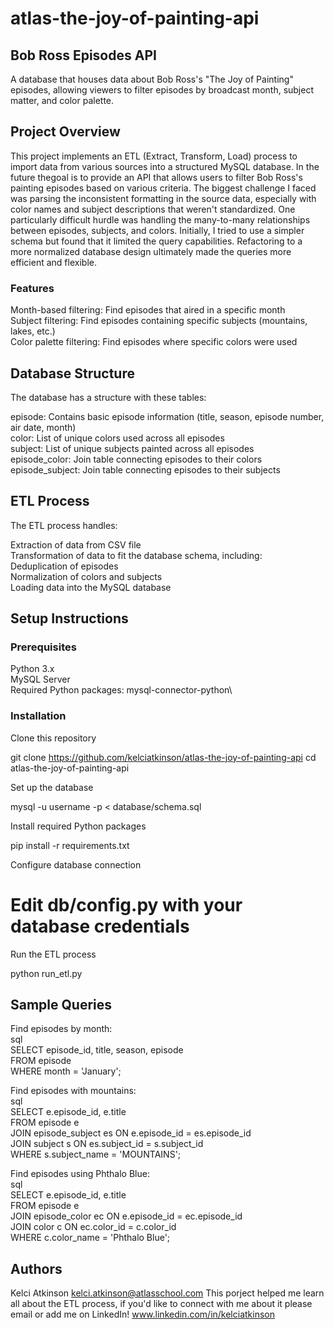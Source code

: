 # atlas-the-joy-of-painting-api

## Bob Ross Episodes API

A database that houses data about Bob Ross's "The Joy of Painting" episodes, allowing viewers to filter episodes by broadcast month, subject matter, and color palette.

## Project Overview

This project implements an ETL (Extract, Transform, Load) process to import data from various sources into a structured MySQL database. In the future thegoal is to provide an API that allows users to filter Bob Ross's painting episodes based on various criteria.
The biggest challenge I faced was parsing the inconsistent formatting in the source data, especially with color names and subject descriptions that weren't standardized. One particularly difficult hurdle was handling the many-to-many relationships between episodes, subjects, and colors. Initially, I tried to use a simpler schema but found that it limited the query capabilities. Refactoring to a more normalized database design ultimately made the queries more efficient and flexible.

### Features

Month-based filtering: Find episodes that aired in a specific month\
Subject filtering: Find episodes containing specific subjects (mountains, lakes, etc.)\
Color palette filtering: Find episodes where specific colors were used
## Database Structure

The database has a structure with these tables:

episode: Contains basic episode information (title, season, episode number, air date, month)\
color: List of unique colors used across all episodes\
subject: List of unique subjects painted across all episodes\
episode_color: Join table connecting episodes to their colors\
episode_subject: Join table connecting episodes to their subjects
## ETL Process

The ETL process handles:

Extraction of data from CSV file\
Transformation of data to fit the database schema, including:\
Deduplication of episodes\
Normalization of colors and subjects\
Loading data into the MySQL database
## Setup Instructions

### Prerequisites

Python 3.x\
MySQL Server\
Required Python packages: mysql-connector-python\
### Installation

Clone this repository

git clone https://github.com/kelciatkinson/atlas-the-joy-of-painting-api
cd atlas-the-joy-of-painting-api

Set up the database

mysql -u username -p < database/schema.sql

Install required Python packages

pip install -r requirements.txt

Configure database connection

# Edit db/config.py with your database credentials

Run the ETL process

python run_etl.py


## Sample Queries

Find episodes by month:\
sql\
SELECT episode_id, title, season, episode\
FROM episode\
WHERE month = 'January';

Find episodes with mountains:\
sql\
SELECT e.episode_id, e.title\
FROM episode e\
JOIN episode_subject es ON e.episode_id = es.episode_id\
JOIN subject s ON es.subject_id = s.subject_id\
WHERE s.subject_name = 'MOUNTAINS';

Find episodes using Phthalo Blue:\
sql\
SELECT e.episode_id, e.title\
FROM episode e\
JOIN episode_color ec ON e.episode_id = ec.episode_id\
JOIN color c ON ec.color_id = c.color_id\
WHERE c.color_name = 'Phthalo Blue';

## Authors
Kelci Atkinson <kelci.atkinson@atlasschool.com>
This porject helped me learn  all about the ETL process, if you'd like to connect with me about it please email or add me on LinkedIn! www.linkedin.com/in/kelciatkinson
